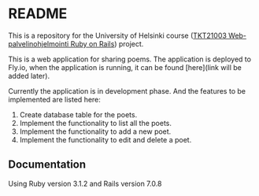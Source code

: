 # README

This is a repository for the University of Helsinki course ([TKT21003 Web-palvelinohjelmointi Ruby on Rails](https://studies.helsinki.fi/kurssit/toteutus/otm-7ed8b779-fea7-402b-8181-84b253690464)) project. 

This is a web application for sharing poems. The application is deployed to Fly.io, when the application is running, it can be found [here](link will be added later).

Currently the application is in development phase. And the features to be implemented are listed here:
1. Create database table for the poets.
2. Implement the functionality to list all the poets.
3. Implement the functionality to add a new poet.
4. Implement the functionality to edit and delete a poet.
## Documentation

Using Ruby version 3.1.2 and Rails version 7.0.8
